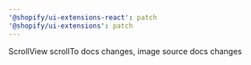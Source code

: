 ```yaml
---
'@shopify/ui-extensions-react': patch
'@shopify/ui-extensions': patch
---
```


ScrollView scrollTo docs changes, image source docs changes
